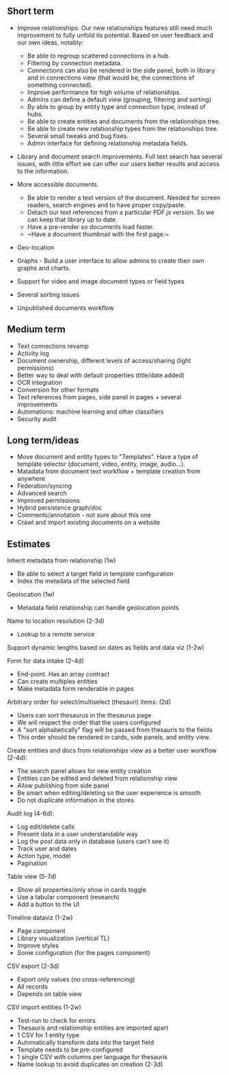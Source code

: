 ## Short term
* Improve relationships. Our new relationships features still need much improvement to fully unfold its potential. Based on user feedback and our own ideas, notably:
  * Be able to regroup scattered connections in a hub.
  * Filtering by connection metadata.
  * Connections can also be rendered in the side panel, both in library and in connections view (that would be, the connections of something connected).
  * Improve performance for high volume of relationships.
  * Admins can define a default view (grouping, filtering and sorting)
  * By able to group by entity type and connection type, instead of hubs.
  * Be able to create entities and documents from the relationships tree.
  * Be able to create new relationship types from the relationships tree.
  * Several small tweaks and bug fixes.
  * Admin interface for defining relationship metadata fields.

* Library and document search improvements. Full text search has several issues, with little effort we can offer our users better results and access to the information.
* More accessible documents.
  * Be able to render a text version of the document. Needed for screen readers, search engines and to have proper copy/paste.
  * Detach our text references from a particular PDF.js version. So we can keep that library up to date.
  * Have a pre-render so documents load faster.
  * ~Have a document thumbnail with the first page.~
* Geo-location
* Graphs - Build a user interface to allow admins to create their own graphs and charts. 
* Support for video and image document types or field types
* Several sorting issues
* Unpublished documents workflow

## Medium term
* Text connections revamp
* Activity log
* Document ownership, different levels of access/sharing (light permissions)
* Better way to deal with default properties (title/date added)
* OCR integration
* Conversion for other formats
* Text references from pages, side panel in pages + several improvements
* Automations: machine learning and other classifiers
* Security audit

## Long term/ideas
* Move document and entity types to "Templates". Have a type of template selector (document, video, entity, image, audio...).
* Matadata from document text workflow + template creation from anywhere
* Federation/syncing
* Advanced search
* Improved permissions
* Hybrid persistence graph/doc
* Comments/annotation - not sure about this one
* Crawl and import existing documents on a website

## Estimates

Inherit metadata from relationship (1w)
* Be able to select a target field in template configuration
* Index the metadata of the selected field

Geolocation (1w)
* Metadata field relationship can handle geolocation points

Name to location resolution (2-3d)
* Lookup to a remote service

Support dynamic lengths based on dates as fields and data viz (1-2w)

Form for data intake (2-4d)
* End-point. Has an array contract
* Can create multiples entities
* Make metadata form renderable in pages

Arbitrary order for select/multiselect (thesauri) items: (2d)
* Users can sort thesaurus in the thesaurus page
* We will respect the order that the users configured
* A "sort alphabetically" flag will be passed from thesauris to the fields
* This order should be rendered in cards, side panels, and entity view.

Create entities and docs from relationships view as a better user workflow (2-4d):
* The search panel allows for new entity creation
* Entities can be edited and deleted from relationship view
* Allow publishing from side panel
* Be smart when editing/deleting so the user experience is smooth
* Do not duplicate information in the stores

Audit log (4-6d):
* Log edit/delete calls
* Present data in a user understandable way
* Log the post data only in database (users can't see it)
* Track user and dates
* Action type, model
* Pagination

Table view (5-7d)
* Show all properties/only show in cards toggle
* Use a tabular component (research)
* Add a button to the UI

Timeline dataviz (1-2w)
* Page component
* Library visualization (vertical TL)
* Improve styles
* Some configuration (for the pages component)

CSV export (2-3d)
* Export only values (no cross-referencing)
* All records
* Depends on table view

CSV import entities (1-2w)
* Test-run to check for errors
* Thesauris and relationship entities are imported apart
* 1 CSV for 1 entity type
* Automatically transform data into the target field
* Template needs to be pre-configured
* 1 single CSV with columns per language for thesauris
* Name lookup to avoid duplicates on creation (2-3d)